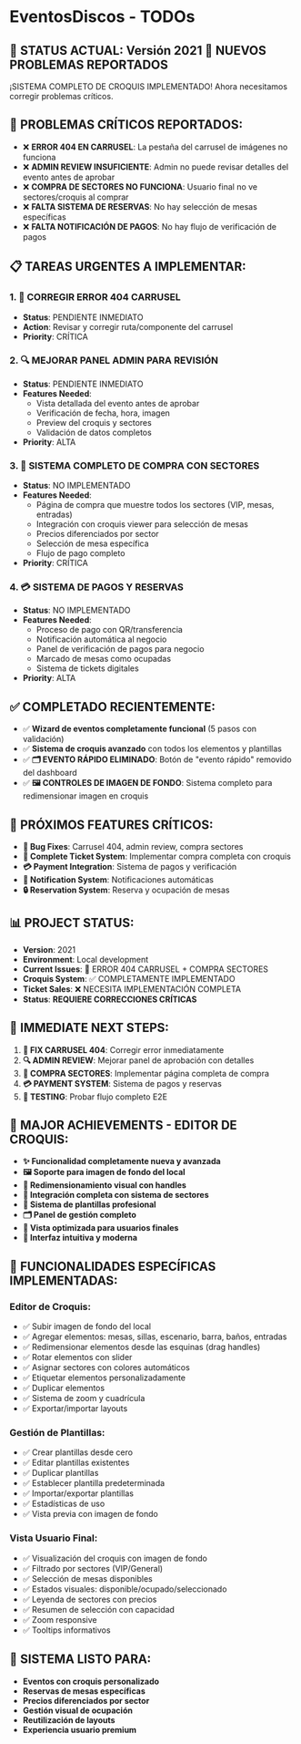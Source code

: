 # EventosDiscos - TODOs

## 🎯 STATUS ACTUAL: Versión 2021 🚨 NUEVOS PROBLEMAS REPORTADOS
¡SISTEMA COMPLETO DE CROQUIS IMPLEMENTADO! Ahora necesitamos corregir problemas críticos.

## 🚨 PROBLEMAS CRÍTICOS REPORTADOS:
- ❌ **ERROR 404 EN CARRUSEL**: La pestaña del carrusel de imágenes no funciona
- ❌ **ADMIN REVIEW INSUFICIENTE**: Admin no puede revisar detalles del evento antes de aprobar
- ❌ **COMPRA DE SECTORES NO FUNCIONA**: Usuario final no ve sectores/croquis al comprar
- ❌ **FALTA SISTEMA DE RESERVAS**: No hay selección de mesas específicas
- ❌ **FALTA NOTIFICACIÓN DE PAGOS**: No hay flujo de verificación de pagos

## 📋 TAREAS URGENTES A IMPLEMENTAR:

### 1. 🔧 CORREGIR ERROR 404 CARRUSEL
- **Status**: PENDIENTE INMEDIATO
- **Action**: Revisar y corregir ruta/componente del carrusel
- **Priority**: CRÍTICA

### 2. 🔍 MEJORAR PANEL ADMIN PARA REVISIÓN
- **Status**: PENDIENTE INMEDIATO
- **Features Needed**:
  - Vista detallada del evento antes de aprobar
  - Verificación de fecha, hora, imagen
  - Preview del croquis y sectores
  - Validación de datos completos
- **Priority**: ALTA

### 3. 🎫 SISTEMA COMPLETO DE COMPRA CON SECTORES
- **Status**: NO IMPLEMENTADO
- **Features Needed**:
  - Página de compra que muestre todos los sectores (VIP, mesas, entradas)
  - Integración con croquis viewer para selección de mesas
  - Precios diferenciados por sector
  - Selección de mesa específica
  - Flujo de pago completo
- **Priority**: CRÍTICA

### 4. 💳 SISTEMA DE PAGOS Y RESERVAS
- **Status**: NO IMPLEMENTADO
- **Features Needed**:
  - Proceso de pago con QR/transferencia
  - Notificación automática al negocio
  - Panel de verificación de pagos para negocio
  - Marcado de mesas como ocupadas
  - Sistema de tickets digitales
- **Priority**: ALTA

## ✅ COMPLETADO RECIENTEMENTE:
- ✅ **Wizard de eventos completamente funcional** (5 pasos con validación)
- ✅ **Sistema de croquis avanzado** con todos los elementos y plantillas
- ✅ **🗂️ EVENTO RÁPIDO ELIMINADO**: Botón de "evento rápido" removido del dashboard
- ✅ **🖼️ CONTROLES DE IMAGEN DE FONDO**: Sistema completo para redimensionar imagen en croquis

## 🎯 PRÓXIMOS FEATURES CRÍTICOS:
- **🔧 Bug Fixes**: Carrusel 404, admin review, compra sectores
- **🎫 Complete Ticket System**: Implementar compra completa con croquis
- **💳 Payment Integration**: Sistema de pagos y verificación
- **📧 Notification System**: Notificaciones automáticas
- **🔒 Reservation System**: Reserva y ocupación de mesas

## 📊 PROJECT STATUS:
- **Version**: 2021
- **Environment**: Local development
- **Current Issues**: 🚨 ERROR 404 CARRUSEL + COMPRA SECTORES
- **Croquis System**: ✅ COMPLETAMENTE IMPLEMENTADO
- **Ticket Sales**: ❌ NECESITA IMPLEMENTACIÓN COMPLETA
- **Status**: **REQUIERE CORRECCIONES CRÍTICAS**

## 🔄 IMMEDIATE NEXT STEPS:
1. **🔧 FIX CARRUSEL 404**: Corregir error inmediatamente
2. **🔍 ADMIN REVIEW**: Mejorar panel de aprobación con detalles
3. **🎫 COMPRA SECTORES**: Implementar página completa de compra
4. **💳 PAYMENT SYSTEM**: Sistema de pagos y reservas
5. **🧪 TESTING**: Probar flujo completo E2E

## 🎉 MAJOR ACHIEVEMENTS - EDITOR DE CROQUIS:
- **✨ Funcionalidad completamente nueva y avanzada**
- **🖼️ Soporte para imagen de fondo del local**
- **🔧 Redimensionamiento visual con handles**
- **🎨 Integración completa con sistema de sectores**
- **💾 Sistema de plantillas profesional**
- **🗂️ Panel de gestión completo**
- **👀 Vista optimizada para usuarios finales**
- **📱 Interfaz intuitiva y moderna**

## 📝 FUNCIONALIDADES ESPECÍFICAS IMPLEMENTADAS:

### Editor de Croquis:
- ✅ Subir imagen de fondo del local
- ✅ Agregar elementos: mesas, sillas, escenario, barra, baños, entradas
- ✅ Redimensionar elementos desde las esquinas (drag handles)
- ✅ Rotar elementos con slider
- ✅ Asignar sectores con colores automáticos
- ✅ Etiquetar elementos personalizadamente
- ✅ Duplicar elementos
- ✅ Sistema de zoom y cuadrícula
- ✅ Exportar/importar layouts

### Gestión de Plantillas:
- ✅ Crear plantillas desde cero
- ✅ Editar plantillas existentes
- ✅ Duplicar plantillas
- ✅ Establecer plantilla predeterminada
- ✅ Importar/exportar plantillas
- ✅ Estadísticas de uso
- ✅ Vista previa con imagen de fondo

### Vista Usuario Final:
- ✅ Visualización del croquis con imagen de fondo
- ✅ Filtrado por sectores (VIP/General)
- ✅ Selección de mesas disponibles
- ✅ Estados visuales: disponible/ocupado/seleccionado
- ✅ Leyenda de sectores con precios
- ✅ Resumen de selección con capacidad
- ✅ Zoom responsive
- ✅ Tooltips informativos

## 🎯 SISTEMA LISTO PARA:
- **Eventos con croquis personalizado**
- **Reservas de mesas específicas**
- **Precios diferenciados por sector**
- **Gestión visual de ocupación**
- **Reutilización de layouts**
- **Experiencia usuario premium**
